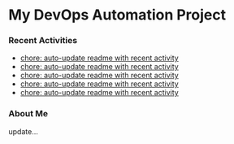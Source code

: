 # My DevOps Automation Project

### Recent Activities
<!-- activity:START -->
- [chore: auto-update readme with recent activity](https://github.com/kaigiii/mybowling-app/commit/ac5aed2560e278856668836489666a29e2aad2aa)
- [chore: auto-update readme with recent activity](https://github.com/kaigiii/mybowling-app/commit/8395644137e52fd3eb0d51280f2cc763dcef3d06)
- [chore: auto-update readme with recent activity](https://github.com/kaigiii/mybowling-app/commit/f5a934ef2989e6dddc446faa79fcabfffe2f7eba)
- [chore: auto-update readme with recent activity](https://github.com/kaigiii/mybowling-app/commit/7fa27bf83ec655abf2eb65668d4959ab864e23b4)
- [chore: auto-update readme with recent activity](https://github.com/kaigiii/mybowling-app/commit/7d8d7f8c5214343b665d82a861c7b1559d1511cb)
<!-- activity:END -->

### About Me
<!-- MYLINKS:START -->
<!-- MYLINKS:END -->

update...
